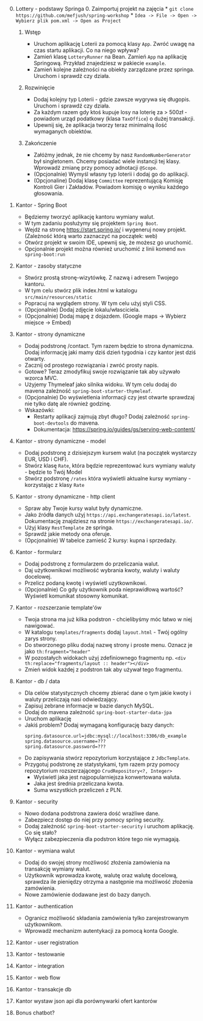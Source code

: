 0. Lottery - podstawy Springa
    0. Zaimportuj projekt na zajęcia 
        * `git clone https://github.com/mefjush/spring-workshop`
        * `Idea -> File -> Open -> Wybierz plik pom.xml -> Open as Project`
        
    1. Wstęp
        * Uruchom aplikację Loterii za pomocą klasy `App`. Zwróć uwagę na czas startu aplikacji. Co na niego wpływa?
        * Zamień klasę `LotteryRunner` na Bean. Zamień `App` na aplikację Springową. Przykład znajedziesz w pakiecie `example`.
        * Zamień kolejne zależności na obiekty zarządzane przez springa. Uruchom i sprawdź czy działa.
    
    2. Rozwinięcie
        * Dodaj kolejny typ Loterii - gdzie zawsze wygrywa się długopis. Uruchom i sprawdź czy działa.
        * Za każdym razem gdy ktoś kupuje losy na loterię za > 500zł - powiadom urząd podatkowy (klasa `TaxOffice`) o dużej transakcji.
        * Upewnij się, że aplikacja tworzy teraz minimalną ilość wymaganych obiektów.
        
    3. Zakończenie
        * Załóżmy jednak, że nie chcemy by nasz `RandomNumberGenerator` był singletonem. Chcemy posiadać wiele instancji tej klasy. Wprowadź zmianę przy pomocy adnotacji `@Scope`. 
        * (Opcjonalnie) Wymyśl własny typ loterii i dodaj go do aplikacji.
        * (Opcjonaline) Dodaj klasę `Committee` reprezentującą Komisję Kontroli Gier i Zakładów. Powiadom komisję o wyniku każdego głosowania. 
    
1. Kantor - Spring Boot 
    * Będziemy tworzyć aplikację kantoru wymiany walut.
    * W tym zadaniu posłużymy się projektem `Spring Boot`.
    * Wejdź na stronę https://start.spring.io/ i wygeneruj nowy projekt. (Zależność którą warto zaznaczyć na początek: web)
    * Otwórz projekt w swoim IDE, upewnij się, że możesz go uruchomić.
    * Opcjonalnie projekt można również uruchomić z linii komend `mvn spring-boot:run`
    
2. Kantor - zasoby statyczne
    * Stwórz prostą stronę-wizytówkę. Z nazwą i adresem Twojego kantoru.
    * W tym celu stwórz plik index.html w katalogu `src/main/resources/static`
    * Popracuj na wyglądem strony. W tym celu użyj styli CSS.
    * (Opcjonalnie) Dodaj zdjęcie lokalu/własciciela.
    * (Opcjonalnie) Dodaj mapę z dojazdem. (Google maps -> Wybierz miejsce -> Embed)
    
3. Kantor - strony dynamiczne
    * Dodaj podstronę /contact. Tym razem będzie to strona dynamiczna. Dodaj informację jaki mamy dziś dzień tygodnia i czy kantor jest dziś otwarty.
    * Zacznij od prostego rozwiązania i zwróć prosty napis.
    * Gotowe? Teraz zmodyfikuj swoje rozwiązanie tak aby używało wzorca MVC. 
    * Użyjemy Thymeleaf jako silnika widoku. W tym celu dodaj do mavena zależność `spring-boot-starter-thymeleaf`.
    * (Opcjonalnie) Do wyświetlenia informacji czy jest otwarte sprawdzaj nie tylko datę ale również godzinę.
    * Wskazówki: 
       * Restarty aplikacji zajmują zbyt długo? Dodaj zależność `spring-boot-devtools` do mavena.
       * Dokumentacja: https://spring.io/guides/gs/serving-web-content/
    
4. Kantor - strony dynamiczne - model
    * Dodaj podstronę z dzisiejszym kursem walut (na początek wystarczy EUR, USD i CHF). 
    * Stwórz klasę `Rate`, która będzie reprezentować kurs wymiany waluty - będzie to Twój Model
    * Stwórz podstronę `/rates` która wyświetli aktualne kursy wymiany - korzystając z klasy `Rate`
    
5. Kantor - strony dynamiczne - http client
    * Spraw aby Twoje kursy walut były dynamiczne.
    * Jako źródła danych użyj `https://api.exchangeratesapi.io/latest`. Dokumentację znajdziesz na stronie `https://exchangeratesapi.io/`.
    * Użyj klasy `RestTemplate` ze springa.
    * Sprawdź jakie metody ona oferuje.
    * (Opcjonalnie) W tabelce zamieść 2 kursy: kupna i sprzedaży.
    
6. Kantor - formularz
    * Dodaj podstronę z formularzem do przeliczania walut. 
    * Daj użytkownikowi możliwość wybrania kwoty, waluty i waluty docelowej. 
    * Przelicz podaną kwotę i wyświetl uzytkownikowi.
    * (Opcjonalnie) Co gdy użytkownik poda nieprawidłową wartość? Wyświetl komunikat stosowny komunikat.
    
7. Kantor - rozszerzanie template'ów
    * Twoja strona ma już kilka podstron - chcielibyśmy móc łatwo w niej nawigować.
    * W katalogu `templates/fragments` dodaj `layout.html` - Twój ogólny zarys strony.
    * Do stworzonego pliku dodaj nazwę strony i proste menu. Oznacz je jako `th:fragment="header"`
    * W pozostałych widokach użyj zdefiniownego fragmentu np. `<div th:replace="fragments/layout :: header"></div>`
    * Zmień widok każdej z podstron tak aby używał tego fragmentu.
    
8. Kantor - db / data
    * Dla celów statystycznych chcemy zbierać dane o tym jakie kwoty i waluty przeliczają nasi odwiedzający.
    * Zapisuj zebrane informacje w bazie danych MySQL.
    * Dodaj do mavena zależność `spring-boot-starter-data-jpa`
    * Uruchom aplikację
    * Jakiś problem? Dodaj wymaganą konfigurację bazy danych:
         ```
         spring.datasource.url=jdbc:mysql://localhost:3306/db_example
         spring.datasource.username=???
         spring.datasource.password=???
         ```
    * Do zapisywania stwórz repozytorium korzystające z `JdbcTemplate`.
    * Przygotuj podstronę ze statystykami, tym razem przy pomocy repozytorium rozszerzającego `CrudRepository<?, Integer>`
        * Wyświetl jaka jest najpopularniejsza konwertowana waluta.
        * Jaka jest średnia przeliczana kwota. 
        * Suma wszystkich przeliczeń z PLN.
    
9. Kantor - security 
    * Nowo dodana podstrona zawiera dość wrażliwe dane.
    * Zabezpiecz dostęp do niej przy pomocy spring security.
    * Dodaj zależność `spring-boot-starter-security` i uruchom aplikację. Co się stało?
    * Wyłącz zabezpieczenia dla podstron które tego nie wymagają.
    
10. Kantor - wymiana walut
    * Dodaj do swojej strony możliwość złożenia zamówienia na transakcję wymiany walut.
    * Użytkownik wprowadza kwotę, walutę oraz walutę docelową, sprawdza ile pieniędzy otrzyma a następnie ma możliwość złożenia zamówienia.
    * Nowe zamówienie dodawane jest do bazy danych.
    
11. Kantor - authentication
    * Ogranicz możliwość składania zamówienia tylko zarejestrowanym użytkownikom.
    * Wprowadź mechanizm autentykacji za pomocą konta Google.

10. Kantor - user registration
5. Kantor - testowanie
7. Kantor - integration
8. Kantor - web flow
10. Kantor - transakcje db
11. Kantor wystaw json api dla porównywarki ofert kantorów

10. Bonus chatbot?